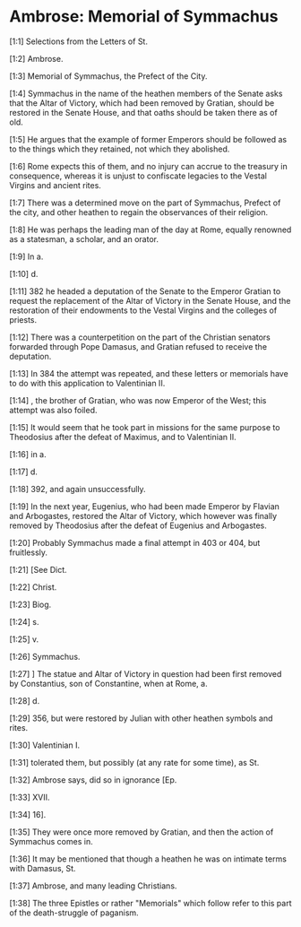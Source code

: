 # Ambrose: Memorial of Symmachus

[1:1] Selections from the Letters of St.

[1:2] Ambrose.

[1:3] Memorial of Symmachus, the Prefect of the City.

[1:4] Symmachus in the name of the heathen members of the Senate asks that the Altar of Victory, which had been removed by Gratian, should be restored in the Senate House, and that oaths should be taken there as of old.

[1:5] He argues that the example of former Emperors should be followed as to the things which they retained, not which they abolished.

[1:6] Rome expects this of them, and no injury can accrue to the treasury in consequence, whereas it is unjust to confiscate legacies to the Vestal Virgins and ancient rites.

[1:7] There was a determined move on the part of Symmachus, Prefect of the city, and other heathen to regain the observances of their religion.

[1:8] He was perhaps the leading man of the day at Rome, equally renowned as a statesman, a scholar, and an orator.

[1:9] In a.

[1:10] d.

[1:11] 382 he headed a deputation of the Senate to the Emperor Gratian to request the replacement of the Altar of Victory in the Senate House, and the restoration of their endowments to the Vestal Virgins and the colleges of priests.

[1:12] There was a counterpetition on the part of the Christian senators forwarded through Pope Damasus, and Gratian refused to receive the deputation.

[1:13] In 384 the attempt was repeated, and these letters or memorials have to do with this application to Valentinian II.

[1:14] , the brother of Gratian, who was now Emperor of the West; this attempt was also foiled.

[1:15] It would seem that he took part in missions for the same purpose to Theodosius after the defeat of Maximus, and to Valentinian II.

[1:16] in a.

[1:17] d.

[1:18] 392, and again unsuccessfully.

[1:19] In the next year, Eugenius, who had been made Emperor by Flavian and Arbogastes, restored the Altar of Victory, which however was finally removed by Theodosius after the defeat of Eugenius and Arbogastes.

[1:20] Probably Symmachus made a final attempt in 403 or 404, but fruitlessly.

[1:21] [See Dict.

[1:22] Christ.

[1:23] Biog.

[1:24] s.

[1:25] v.

[1:26] Symmachus.

[1:27] ]  The statue and Altar of Victory in question had been first removed by Constantius, son of Constantine, when at Rome, a.

[1:28] d.

[1:29] 356, but were restored by Julian with other heathen symbols and rites.

[1:30] Valentinian I.

[1:31] tolerated them, but possibly (at any rate for some time), as St.

[1:32] Ambrose says, did so in ignorance [Ep.

[1:33] XVII.

[1:34] 16].

[1:35] They were once more removed by Gratian, and then the action of Symmachus comes in.

[1:36] It may be mentioned that though a heathen he was on intimate terms with Damasus, St.

[1:37] Ambrose, and many leading Christians.

[1:38] The three Epistles or rather "Memorials" which follow refer to this part of the death-struggle of paganism.

